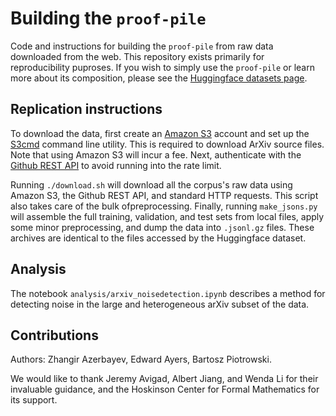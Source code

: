 # Building the `proof-pile`
Code and instructions for building the `proof-pile` from raw data downloaded from the web. This repository exists primarily for reproducibility puproses. If you wish to simply use the `proof-pile` or learn more about its composition, please see the [Huggingface datasets page](https://huggingface.co/datasets/hoskinson-center/proof-pile).  

## Replication instructions
To download the data, first create an [Amazon S3](https://aws.amazon.com/s3/) account and set up the [S3cmd](https://s3tools.org/s3cmd) command line utility. This is required to download ArXiv source files. Note that using Amazon S3 will incur a fee. Next, authenticate with the [Github REST API](https://docs.github.com/en/rest/guides/getting-started-with-the-rest-api) to avoid running into the rate limit. 

Running `./download.sh` will download all the corpus's raw data using Amazon S3, the Github REST API, and standard HTTP
requests. This script also takes care of the bulk ofpreprocessing. Finally, running `make_jsons.py` will assemble the
full training, validation, and test sets from local files, apply some minor preprocessing, and dump the data into
`.jsonl.gz` files. These archives are identical to the files accessed by the Huggingface dataset. 

## Analysis
The notebook `analysis/arxiv_noisedetection.ipynb` describes a method for detecting noise in the large and heterogeneous
arXiv subset of the data. 


## Contributions
Authors: Zhangir Azerbayev, Edward Ayers, Bartosz Piotrowski. 

We would like to thank Jeremy Avigad, Albert Jiang, and Wenda Li for their invaluable guidance, and the Hoskinson Center for Formal Mathematics for its support. 
